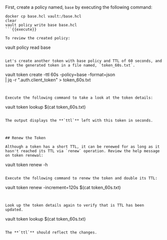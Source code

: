 First, create a policy named, `base` by executing the following command:

```
docker cp base.hcl vault:/base.hcl
clear
vault policy write base base.hcl
```{{execute}}

To review the created policy:

```
vault policy read base
```{{execute}}

Let's create another token with base policy and TTL of 60 seconds, and save the generated token in a file named, `token_60s.txt`.

```
vault token create -ttl 60s -policy=base -format=json \
     | jq -r ".auth.client_token" > token_60s.txt
```{{execute}}


Execute the following command to take a look at the token details:

```
vault token lookup $(cat token_60s.txt)
```{{execute}}

The output displays the **`ttl`** left with this token in seconds.



## Renew the Token

Although a token has a short TTL, it can be renewed for as long as it hasn't reached its TTL via `renew` operation. Review the help message on token renewal:

```
vault token renew -h
```{{execute}}

Execute the following command to renew the token and double its TTL:

```
vault token renew -increment=120s $(cat token_60s.txt)
```{{execute}}


Look up the token details again to verify that is TTL has been updated.

```
vault token lookup $(cat token_60s.txt)
```{{execute}}

The **`ttl`** should reflect the changes.
